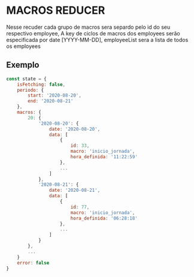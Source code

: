 # MACROS REDUCER 

Nesse recuder cada grupo de macros sera separdo pelo id do seu respectivo employee, A key de ciclos de macros dos employees serão especificada por date [YYYY-MM-DD], employeeList sera a lista de todos os employees

## Exemplo

```js
const state = {
    isFetching: false,
    periodo: {
        start: '2020-08-20',
        end: '2020-08-21'
    },
    macros: {
        20: {
            '2020-08-20': {
                date: '2020-08-20',
                data: [
                    {
                        id: 33,
                        macro: 'inicio_jornada',
                        hora_definida: '11:22:59'
                    },
                    ...
                ]
            },
            '2020-08-21': {
                date: '2020-08-21',
                data: [
                    {
                        id: 77,
                        macro: 'inicio_jornada',
                        hora_definida: '06:28:18'
                    },
                    ...
                ]
            }
        },
        ...
    }
    error: false
}
```